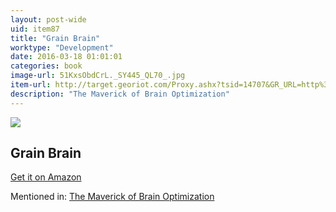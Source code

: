 ```yaml
---
layout: post-wide
uid: item87
title: "Grain Brain"
worktype: "Development"
date: 2016-03-18 01:01:01
categories: book
image-url: 51KxsObdCrL._SY445_QL70_.jpg
item-url: http://target.georiot.com/Proxy.ashx?tsid=14707&GR_URL=http%3A%2F%2Fwww.amazon.com%2FGrain-Brain-Surprising-Brains-Killers-ebook%2Fdp%2FB00BAXFCPO%2F
description: "The Maverick of Brain Optimization"
---
```

<a href="http://target.georiot.com/Proxy.ashx?tsid=14707&GR_URL=http%3A%2F%2Fwww.amazon.com%2FGrain-Brain-Surprising-Brains-Killers-ebook%2Fdp%2FB00BAXFCPO%2F" target="blank"><img src="../../../../img/thumbs/51KxsObdCrL._SY445_QL70_.jpg" class="prod-img"></a>
<h2>Grain Brain</h2>
<p><a href="http://target.georiot.com/Proxy.ashx?tsid=14707&GR_URL=http%3A%2F%2Fwww.amazon.com%2FGrain-Brain-Surprising-Brains-Killers-ebook%2Fdp%2FB00BAXFCPO%2F" target="blank">Get it on Amazon</a><p>
<p>Mentioned in: <a href="http://fourhourworkweek.com/2015/06/22/adam-gazzaley/" target="blank">The Maverick of Brain Optimization</a></p>
